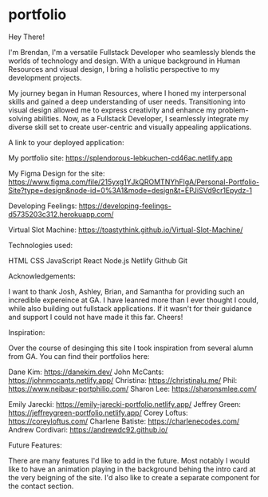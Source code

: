 # portfolio

Hey There! 

I'm Brendan, I'm a versatile Fullstack Developer who seamlessly blends the worlds of technology and design. 
With a unique background in Human Resources and visual design, I bring a holistic perspective to 
my development projects.

My journey began in Human Resources, where I honed my interpersonal skills and gained a 
deep understanding of user needs. Transitioning into visual design allowed me to express 
creativity and enhance my problem-solving abilities. Now, as a Fullstack Developer, I seamlessly 
integrate my diverse skill set to create user-centric and visually appealing applications.


A link to your deployed application:

My portfolio site: https://splendorous-lebkuchen-cd46ac.netlify.app

My Figma Design for the site: https://www.figma.com/file/215yxg1YJkQROMTNYhFlgA/Personal-Portfolio-Site?type=design&node-id=0%3A1&mode=design&t=EPJiSVd9cr1Epydz-1

Developing Feelings: https://developing-feelings-d5735203c312.herokuapp.com/

Virtual Slot Machine: https://toastythink.github.io/Virtual-Slot-Machine/

Technologies used:

HTML
CSS
JavaScript
React 
Node.js
Netlify
Github
Git


Acknowledgements:

I want to thank Josh, Ashley, Brian, and Samantha for providing such an incredible expereince at GA. 
I have leanred more than I ever thought I could, while also building out fullstack applications. If it 
wasn't for their guidance and support I could not have made it this far. Cheers!


Inspiration: 

Over the course of desinging this site I took inspiration from several alumn from GA. You
can find their portfolios here:

Dane Kim: https://danekim.dev/ 
John McCants: https://johnmccants.netlify.app/ 
Christina: https://christinalu.me/
Phil: https://www.neibaur-portphilio.com/
Sharon Lee: https://sharonsmlee.com/

Emily Jarecki: https://emily-jarecki-portfolio.netlify.app/
Jeffrey Green: https://jeffreygreen-portfolio.netlify.app/
Corey Loftus: https://coreyloftus.com/
Charlene Batiste: https://charlenecodes.com/
Andrew Cordivari: https://andrewdc92.github.io/

Future Features: 

There are many features I'd like to add in the future. Most notably I would like to have an animation 
playing in the background behing the intro card at the very beigning of the site. I'd also like 
to create a separate component for the contact section. 

